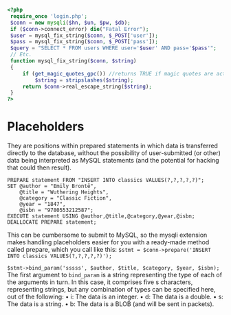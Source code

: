 ```php
<?php
 require_once 'login.php';
 $conn = new mysqli($hn, $un, $pw, $db);
 if ($conn->connect_error) die("Fatal Error");
 $user = mysql_fix_string($conn, $_POST['user']);
 $pass = mysql_fix_string($conn, $_POST['pass']);
 $query = "SELECT * FROM users WHERE user='$user' AND pass='$pass'";
 // Etc.
 function mysql_fix_string($conn, $string)
 {
	 if (get_magic_quotes_gpc()) //returns TRUE if magic quotes are active
		 $string = stripslashes($string); 
	 return $conn->real_escape_string($string);
 }
?>
```

# Placeholders
They are positions within prepared statements in which data is transferred directly to the database, without the possibility of user-submitted (or other) data being interpreted as MySQL statements (and the potential for hacking that could then result).


``` mysql
PREPARE statement FROM "INSERT INTO classics VALUES(?,?,?,?,?)"; 
SET @author = "Emily Brontë", 
	@title = "Wuthering Heights", 
	@category = "Classic Fiction", 
	@year = "1847", 
	@isbn = "9780553212587"; 
EXECUTE statement USING @author,@title,@category,@year,@isbn;
DEALLOCATE PREPARE statement;
```

This can be cumbersome to submit to MySQL, so the mysqli extension makes handling placeholders easier for you with a ready-made method called prepare, which you call like this: ``$stmt = $conn->prepare('INSERT INTO classics VALUES(?,?,?,?,?)');``

`$stmt->bind_param('sssss', $author, $title, $category, $year, $isbn);`
The first argument to `bind_param` is a string representing the type of each of the arguments in turn. In this case, it comprises five s characters, representing strings, but any combination of types can be specified here, out of the following:
• i: The data is an integer. 
• d: The data is a double. 
• s: The data is a string.
• b: The data is a BLOB (and will be sent in packets).
